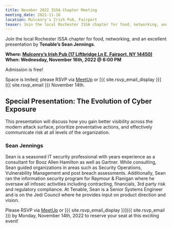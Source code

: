 ```yaml
---
title: Noveber 2022 ISSA Chapter Meeting
meeting_date: 2022-11-16
location: Mulconry's Irish Pub, Fairport
teaser: Join the local Rochester ISSA chapter for food, networking, and an excellent presentation by Tenable’s Sean Jennings.
---
```

Join the local Rochester ISSA chapter for food, networking, and an excellent presentation by **Tenable’s Sean Jennings**.

**Where: [Mulconry’s Irish Pub (17 Liftbridge Ln E, Fairport, NY 14450)](https://g.page/mulconrys)<br>
When: Wednesday, November 16th, 2022 @ 6:00 PM**

Admission is free!

Space is lmited; please RSVP via [MeetUp](https://www.meetup.com/issa-rochester/events/289542952/) or [{{ site.rsvp_email_display }}]({{ site.rsvp_email }}) November 14th.

## Special Presentation: The Evolution of Cyber Exposure

This presentation will discuss how you gain better visibility across the modern attack surface, prioritize preventative actions, and effectively communicate risk at all levels of the organization.

### Sean Jennings

Sean is a seasoned IT security professional with years experience as a consultant for Booz Allen Hamilton as well as Gartner. While consulting, Sean guided organizations in areas such as Security Operations, Vulnerability Management and post breach assessments. Additionally, Sean ran the information security program for Raymour & Flanigan where he oversaw all infosec activities including contracting, financials, 3rd party risk and regulatory compliance. At Tenable, Sean is a Senior Systems Engineer and is on the Jedi Council where he provides input on product direction and vision.

Please RSVP via [MeetUp](https://www.meetup.com/issa-rochester/events/289542952/) or [{{ site.rsvp_email_display }}]({{ site.rsvp_email }}) by Monday, November 14th, 2022 to reserve your seat at this exciting event!
